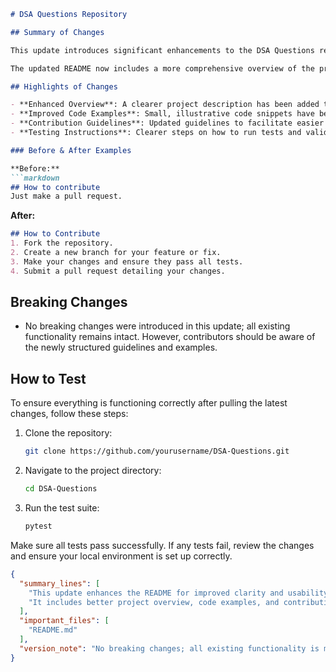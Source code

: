 ```markdown
# DSA Questions Repository

## Summary of Changes

This update introduces significant enhancements to the DSA Questions repository, focusing on improved clarity and usability of the README file. The modifications aim to provide clearer instructions, better organization of content, and an overall more engaging presentation for developers and contributors. By refining the structure and content of the README, we hope to make it easier to navigate, understand, and contribute to the project.

The updated README now includes a more comprehensive overview of the project, highlights key features, and provides concise code examples to demonstrate the usage of various data structures and algorithms. Additionally, we have streamlined our contribution guidelines and testing instructions, ensuring that new contributors can quickly get up to speed with the project.

## Highlights of Changes

- **Enhanced Overview**: A clearer project description has been added to help new users understand the purpose and scope of the repository.
- **Improved Code Examples**: Small, illustrative code snippets have been included to demonstrate key concepts and usage.
- **Contribution Guidelines**: Updated guidelines to facilitate easier contributions from the community.
- **Testing Instructions**: Clearer steps on how to run tests and validate changes to the codebase.

### Before & After Examples

**Before:**
```markdown
## How to contribute
Just make a pull request.
```

**After:**
```markdown
## How to Contribute
1. Fork the repository.
2. Create a new branch for your feature or fix.
3. Make your changes and ensure they pass all tests.
4. Submit a pull request detailing your changes.
```

## Breaking Changes

- No breaking changes were introduced in this update; all existing functionality remains intact. However, contributors should be aware of the newly structured guidelines and examples.

## How to Test

To ensure everything is functioning correctly after pulling the latest changes, follow these steps:

1. Clone the repository:
   ```bash
   git clone https://github.com/yourusername/DSA-Questions.git
   ```
2. Navigate to the project directory:
   ```bash
   cd DSA-Questions
   ```
3. Run the test suite:
   ```bash
   pytest
   ```

Make sure all tests pass successfully. If any tests fail, review the changes and ensure your local environment is set up correctly.

```json
{
  "summary_lines": [
    "This update enhances the README for improved clarity and usability.",
    "It includes better project overview, code examples, and contribution guidelines."
  ],
  "important_files": [
    "README.md"
  ],
  "version_note": "No breaking changes; all existing functionality is maintained."
}
```
```